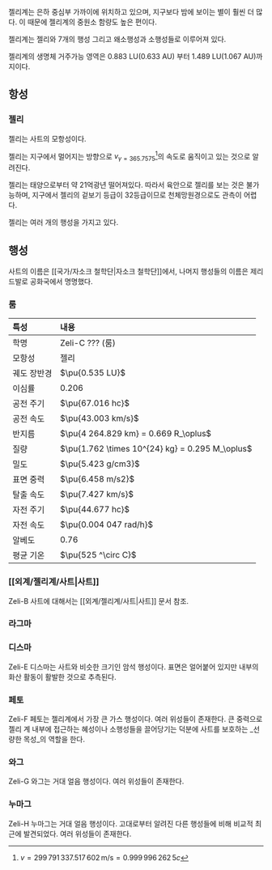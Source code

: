 젤리계는 은하 중심부 가까이에 위치하고 있으며, 지구보다 밤에 보이는 별이 훨씬 더 많다. 이 때문에 젤리계의 중원소 함량도 높은 편이다.

젤리계는 젤리와 7개의 행성 그리고 왜소행성과 소행성들로 이루어져 있다.

젤리계의 생명체 거주가능 영역은 0.883 LU(0.633 AU) 부터 1.489 LU(1.067 AU)까지이다.

## 항성

### 젤리
젤리는 사트의 모항성이다.

젤리는 지구에서 멀어지는 방향으로 $v_{\gamma=365.7575}$[^1]의 속도로 움직이고 있는 것으로 알려진다.

젤리는 태양으로부터 약 21억광년 떨어져있다. 따라서 육안으로 젤리를 보는 것은 불가능하며, 지구에서 젤리의 겉보기 등급이 32등급이므로 천체망원경으로도 관측이 어렵다.

젤리는 여러 개의 행성을 가지고 있다.

## 행성
사트의 이름은 [[국가/자소크 철학단|자소크 철학단]]에서, 나머지 행성들의 이름은 제리드발로 공화국에서 명명했다.

### 룸
| 특성     | 내용                                              |
| :----- | :---------------------------------------------- |
| 학명     | Zeli-C ??? (룸)                                  |
| 모항성    | 젤리                                              |
| 궤도 장반경 | $\pu{0.535 LU}$                                 |
| 이심률    | $0.206$                                         |
| 공전 주기  | $\pu{67.016 hc}$                                |
| 공전 속도  | $\pu{43.003 km/s}$                              |
| 반지름    | $\pu{4 264.829 km} = 0.669 R_\oplus$            |
| 질량     | $\pu{1.762 \times 10^{24} kg} = 0.295 M_\oplus$ |
| 밀도     | $\pu{5.423 g/cm3}$                              |
| 표면 중력  | $\pu{6.458 m/s2}$                               |
| 탈출 속도  | $\pu{7.427 km/s}$                               |
| 자전 주기  | $\pu{44.677 hc}$                                |
| 자전 속도  | $\pu{0.004 047 rad/h}$                          |
| 알베도    | $0.76$                                          |
| 평균 기온  | $\pu{525 ^\circ C}$                             |

### [[외계/젤리계/사트|사트]]
Zeli-B 사트에 대해서는 [[외계/젤리계/사트|사트]] 문서 참조.

### 라그마

### 디스마
Zeli-E 디스마는 사트와 비슷한 크기인 암석 행성이다. 표면은 얼어붙어 있지만 내부의 화산 활동이 활발한 것으로 추측된다.

### 페토
Zeli-F 페토는 젤리계에서 가장 큰 가스 행성이다. 여러 위성들이 존재한다. 큰 중력으로 젤리 계 내부에 접근하는 혜성이나 소행성들을 끌어당기는 덕분에 사트를 보호하는 _선량한 목성_의 역할을 한다.

### 와그
Zeli-G 와그는 거대 얼음 행성이다. 여러 위성들이 존재한다.

### 누마그
Zeli-H 누마그는 거대 얼음 행성이다. 고대로부터 알려진 다른 행성들에 비해 비교적 최근에 발견되었다. 여러 위성들이 존재한다.

[^1]: $v = 299\,791\,337.517\,602\,\mathrm{m/s} = 0.999\,996\,262\,5c$
